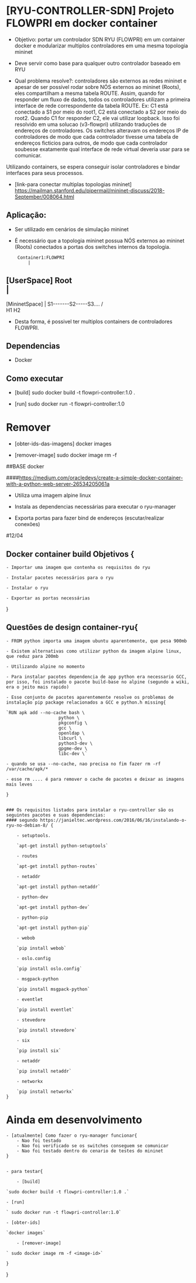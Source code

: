 # [RYU-CONTROLLER-SDN] Projeto FLOWPRI em docker container

- Objetivo: portar um controlador SDN RYU (FLOWPRI) em um container docker e modularizar multiplos controladores em uma mesma topologia mininet

- Deve servir como base para qualquer outro controlador baseado em RYU

- Qual problema resolve?: controladores são externos as redes mininet e apesar de ser possível rodar sobre NÓS externos ao mininet (Roots), eles compartilham a mesma tabela ROUTE. Assim, quando for responder um fluxo de dados, todos os controladores utilizam a primeira interface de rede correspondente da tabela ROUTE.
Ex: C1 está conectado a S1 por meio do root1, C2 está conectado a S2 por meio do root2. Quando C1 for responder C2, ele vai utilizar loopback. Isso foi resolvido em uma solucao (v3-flowpri) utilizando traduções de endereços de controladores. Os switches alteravam os endereços IP de controladores de modo que cada controlador tivesse uma tabela de endereços ficticios para outros, de modo que cada controlador soubesse exatamente qual interface de rede virtual deveria usar para se comunicar.

Utilizando containers, se espera conseguir isolar controladores e bindar interfaces para seus processos.

- [link-para conectar multiplas topologias mininet] https://mailman.stanford.edu/pipermail/mininet-discuss/2018-September/008064.html

## Aplicação: 

- Ser utilizado em cenários de simulação mininet

- É necessário que a topologia mininet possua NÓS externos ao mininet (Roots) conectados a portas dos switches internos da topologia.

	   Container1:FLOWPRI
		   |
[UserSpace]      Root		
		   |
--------------------------------------------
[MininetSpace]	   |
		  S1-------S2-----S3....
		 /  \
		H1  H2

- Desta forma, é possivel ter multiplos containers de controladores FLOWPRI.

## Dependencias

- Docker

## Como executar

- [build] sudo docker build -t flowpri-controller:1.0 .

- [run] sudo docker run -t flowpri-controller:1.0

# Remover

- [obter-ids-das-imagens] docker images

- [remover-image] sudo docker image rm -f <image-id>

##BASE docker

####https://medium.com/oracledevs/create-a-simple-docker-container-with-a-python-web-server-26534205061a

 - Utiliza uma imagem alpine linux
 
 - Instala as dependencias necessárias para executar o ryu-manager

 - Exporta portas para fazer bind de endereços (escutar/realizar conexões)


#12/04
## Docker container build Objetivos {

	- Importar uma imagem que contenha os requisitos do ryu

	- Instalar pacotes necessários para o ryu

	- Instalar o ryu

	- Exportar as portas necessárias

}

## Questões de design container-ryu{

	- FROM python importa uma imagem ubuntu aparentemente, que pesa 900mb

	- Existem alternativas como utilizar python da imagem alpine linux, que reduz para 200mb

	- Utilizando alpine no momento

	- Para instalar pacotes dependencia de app python era necessario GCC, por isso, foi instalado o pacote build-base no alpine (segundo a wiki, era o jeito mais rapido)

	- Esse conjunto de pacotes aparentemente resolve os problemas de instalação pip package	relacionados a GCC e python.h missing{

	`RUN apk add --no-cache bash \
                        python \
                        pkgconfig \
                        gcc \
                        openldap \
                        libcurl \
                        python3-dev \
                        gpgme-dev \
                        libc-dev \`	
	
	- quando se usa --no-cache, nao precisa no fim fazer rm -rf /var/cache/apk/*

	- esse rm .... é para remover o cache de pacotes e deixar as imagens mais leves

	}
	
	
	### Os requisitos listados para instalar o ryu-controller são os seguintes pacotes e suas dependencias: 
	#### segundo https://janieltec.wordpress.com/2016/06/16/instalando-o-ryu-no-debian-8/ {

		- setuptools.

		`apt-get install python-setuptools`

		- routes

		`apt-get install python-routes`

		- netaddr

		`apt-get install python-netaddr`

		- python-dev

		`apt-get install python-dev`
		
		- python-pip

		`apt-get install python-pip`
		
		- webob
		
		`pip install webob`
		
		- oslo.config
		
		`pip install oslo.config`
		
		- msgpack-python

		`pip install msgpack-python`
		
		- eventlet

		`pip install eventlet`
		
		- stevedore

		`pip install stevedore`

		- six
		
		`pip install six`
				
		- netaddr

		`pip install netaddr`

		- networkx

		`pip install networkx`
	}
	
	
# Ainda em desenvolvimento
	- [atualmente] Como fazer o ryu-manager funcionar{
		- Nao foi testado
		- Nao foi verificado se os switches conseguem se comunicar
		- Nao foi testado dentro do cenario de testes do mininet
	}


    - para testar{

        - [build] 

	`sudo docker build -t flowpri-controller:1.0 .`
        
	- [run]

	` sudo docker run -t flowpri-controller:1.0`
        
	- [obter-ids]
	
	`docker images`

        - [remover-image]

	` sudo docker image rm -f <image-id>`

    }
}
